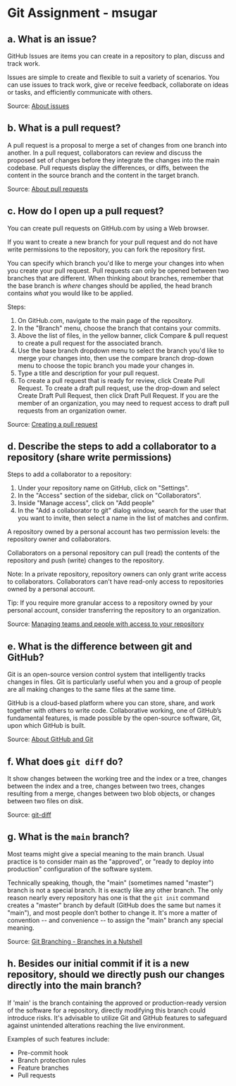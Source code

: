 # Git Assignment - msugar

## a. What is an issue?

GitHub Issues are items you can create in a repository to plan, discuss and track work.

Issues are simple to create and flexible to suit a variety of scenarios. You can use issues to track work, give or receive feedback, collaborate on ideas or tasks, and efficiently communicate with others.

Source: [About issues](https://docs.github.com/en/issues/tracking-your-work-with-issues/about-issues)


## b. What is a pull request?

A pull request is a proposal to merge a set of changes from one branch into another. In a pull request, collaborators can review and discuss the proposed set of changes before they integrate the changes into the main codebase. Pull requests display the differences, or diffs, between the content in the source branch and the content in the target branch.

Source: [About pull requests](https://docs.github.com/en/pull-requests/collaborating-with-pull-requests/proposing-changes-to-your-work-with-pull-requests/about-pull-requests)


## c. How do I open up a pull request?

You can create pull requests on GitHub.com by using a Web browser.

If you want to create a new branch for your pull request and do not have write permissions to the repository, you can fork the repository first.

You can specify which branch you'd like to merge your changes into when you create your pull request. Pull requests can only be opened between two branches that are different. When thinking about branches, remember that the base branch is *where* changes should be applied, the head branch contains *what* you would like to be applied.

Steps:
1. On GitHub.com, navigate to the main page of the repository.
1. In the "Branch" menu, choose the branch that contains your commits.
1. Above the list of files, in the yellow banner, click Compare & pull request to create a pull request for the associated branch.
1. Use the base branch dropdown menu to select the branch you'd like to merge your changes into, then use the compare branch drop-down menu to choose the topic branch you made your changes in.
1. Type a title and description for your pull request.
1. To create a pull request that is ready for review, click Create Pull Request. To create a draft pull request, use the drop-down and select Create Draft Pull Request, then click Draft Pull Request. If you are the member of an organization, you may need to request access to draft pull requests from an organization owner. 

Source: [Creating a pull request](https://docs.github.com/en/pull-requests/collaborating-with-pull-requests/proposing-changes-to-your-work-with-pull-requests/creating-a-pull-request?tool=webui) 


## d. Describe the steps to add a collaborator to a repository (share write permissions)

Steps to add a collaborator to a repository:
1. Under your repository name on GitHub, click on "Settings".
1. In the "Access" section of the sidebar, click on "Collaborators".
1. Inside "Manage access", click on "Add people"
1. In the "Add a collaborator to git" dialog window, search for the user that you want to invite, then select a name in the list of matches and confirm.

A repository owned by a personal account has two permission levels: the repository owner and collaborators.

Collaborators on a personal repository can pull (read) the contents of the repository and push (write) changes to the repository.

Note: In a private repository, repository owners can only grant write access to collaborators. Collaborators can't have read-only access to repositories owned by a personal account.

Tip: If you require more granular access to a repository owned by your personal account, consider transferring the repository to an organization.

Source: [Managing teams and people with access to your repository](https://docs.github.com/en/repositories/managing-your-repositorys-settings-and-features/managing-repository-settings/managing-teams-and-people-with-access-to-your-repository)


## e. What is the difference between git and GitHub?

Git is an open-source version control system that intelligently tracks changes in files. Git is particularly useful when you and a group of people are all making changes to the same files at the same time.

GitHub is a cloud-based platform where you can store, share, and work together with others to write code. Collaborative working, one of GitHub’s fundamental features, is made possible by the open-source software, Git, upon which GitHub is built.

Source: [About GitHub and Git](https://docs.github.com/en/get-started/start-your-journey/about-github-and-git)


## f. What does `git diff` do?

It show changes between the working tree and the index or a tree, changes between the index and a tree, changes between two trees, changes resulting from a merge, changes between two blob objects, or changes between two files on disk.

Source: [git-diff](https://git-scm.com/docs/git-diff)


## g. What is the `main` branch?

Most teams might give a special meaning to the main branch. Usual practice is to consider main as the "approved", or "ready to deploy into production" configuration of the software system.

Technically speaking, though, the "main" (sometimes named "master") branch is not a special branch. It is exactly like any other branch. The only reason nearly every repository has one is that the `git init` command creates a "master" branch by default (GitHub does the same but names it "main"), and most people don’t bother to change it. It's more a matter of convention -- and convenience -- to assign the "main" branch any special meaning.

Source: [Git Branching - Branches in a Nutshell](https://git-scm.com/book/en/v2/Git-Branching-Branches-in-a-Nutshell)


## h. Besides our initial commit if it is a new repository, should we directly push our changes directly into the main branch?

If 'main' is the branch containing the approved or production-ready version of the software for a repository, directly modifying this branch could introduce risks. It's advisable to utilize Git and GitHub features to safeguard against unintended alterations reaching the live environment.

Examples of such features include:
- Pre-commit hook
- Branch protection rules
- Feature branches
- Pull requests

